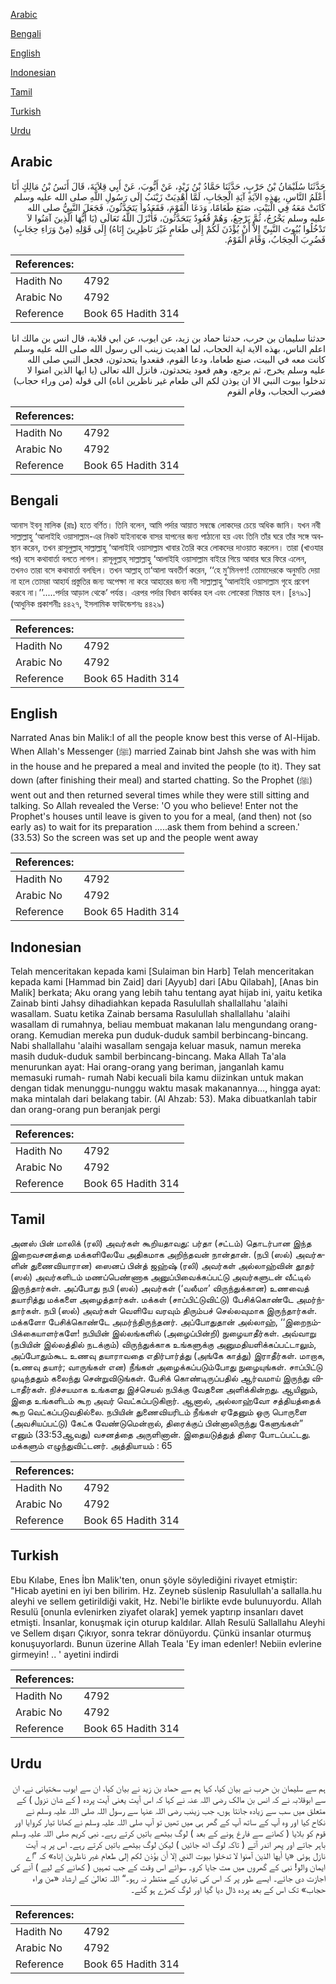 [Arabic](#arabic)

[Bengali](#bengali)

[English](#english)

[Indonesian](#indonesian)

[Tamil](#tamil)

[Turkish](#turkish)

[Urdu](#urdu)

## Arabic


<div dir="rtl" lang="ar" style={{fontSize:'larger',backgroundColor:'#f8f9fa',padding:20}}>
حَدَّثَنَا سُلَيْمَانُ بْنُ حَرْبٍ، حَدَّثَنَا حَمَّادُ بْنُ زَيْدٍ، عَنْ أَيُّوبَ، عَنْ أَبِي قِلاَبَةَ، قَالَ أَنَسُ بْنُ مَالِكٍ أَنَا أَعْلَمُ النَّاسِ، بِهَذِهِ الآيَةِ آيَةِ الْحِجَابِ، لَمَّا أُهْدِيَتْ زَيْنَبُ إِلَى رَسُولِ اللَّهِ صلى الله عليه وسلم كَانَتْ مَعَهُ فِي الْبَيْتِ، صَنَعَ طَعَامًا، وَدَعَا الْقَوْمَ، فَقَعَدُوا يَتَحَدَّثُونَ، فَجَعَلَ النَّبِيُّ صلى الله عليه وسلم يَخْرُجُ، ثُمَّ يَرْجِعُ، وَهُمْ قُعُودٌ يَتَحَدَّثُونَ، فَأَنْزَلَ اللَّهُ تَعَالَى ‏(‏يَا أَيُّهَا الَّذِينَ آمَنُوا لاَ تَدْخُلُوا بُيُوتَ النَّبِيِّ إِلاَّ أَنْ يُؤْذَنَ لَكُمْ إِلَى طَعَامٍ غَيْرَ نَاظِرِينَ إِنَاهُ‏)‏ إِلَى قَوْلِهِ ‏(‏مِنْ وَرَاءِ حِجَابٍ‏)‏ فَضُرِبَ الْحِجَابُ، وَقَامَ الْقَوْمُ‏.‏
</div>
<div style={{backgroundColor:'#f8f9fa',padding:20, marginBottom: 10}}><table> <thead> <tr> <th>References:</th> <th></th> </tr> </thead> <tbody><tr><td>Hadith No</td><td>4792</td></tr><tr><td>Arabic No</td><td>4792</td></tr><tr><td>Reference</td><td>Book 65 Hadith 314</td></tr></tbody></table></div>


<div dir="rtl" lang="ar" style={{fontSize:'larger',backgroundColor:'#f8f9fa',padding:20}}>
حدثنا سليمان بن حرب، حدثنا حماد بن زيد، عن ايوب، عن ابي قلابة، قال انس بن مالك انا اعلم الناس، بهذه الاية اية الحجاب، لما اهديت زينب الى رسول الله صلى الله عليه وسلم كانت معه في البيت، صنع طعاما، ودعا القوم، فقعدوا يتحدثون، فجعل النبي صلى الله عليه وسلم يخرج، ثم يرجع، وهم قعود يتحدثون، فانزل الله تعالى (يا ايها الذين امنوا لا تدخلوا بيوت النبي الا ان يوذن لكم الى طعام غير ناظرين اناه) الى قوله (من وراء حجاب) فضرب الحجاب، وقام القوم
</div>
<div style={{backgroundColor:'#f8f9fa',padding:20, marginBottom: 10}}><table> <thead> <tr> <th>References:</th> <th></th> </tr> </thead> <tbody><tr><td>Hadith No</td><td>4792</td></tr><tr><td>Arabic No</td><td>4792</td></tr><tr><td>Reference</td><td>Book 65 Hadith 314</td></tr></tbody></table></div>

## Bengali


<div dir="ltr" lang="bn" style={{fontSize:'larger',backgroundColor:'#f8f9fa',padding:20}}>
আনাস ইবনু মালিক (রাঃ) হতে বর্ণিত। তিনি বলেন, আমি পর্দার আয়াত সম্বন্ধে লোকদের চেয়ে অধিক জানি। যখন নবী সাল্লাল্লাহু ‘আলাইহি ওয়াসাল্লাম-এর নিকট যাইনাবকে বাসর যাপনের জন্য পাঠানো হয় এবং তিনি তাঁর ঘরে তাঁর সঙ্গে অবস্থান করেন, তখন রাসূলুল্লাহ্ সাল্লাল্লাহু ‘আলাইহি ওয়াসাল্লাম খাবার তৈরি করে লোকদের দাওয়াত করলেন। তারা (খাওযার পর) বসে কথাবার্তা বলতে লাগল। রাসূলুল্লাহ্ সাল্লাল্লাহু ‘আলাইহি ওয়াসাল্লাম বাইরে গিয়ে আবার ঘরে ফিরে এলেন, তখনও তারা বসে কথাবার্তা বলছিল। তখন আল্লাহ্ তা‘আলা অবতীর্ণ করেন, ‘‘হে মু’মিনগণ! তোমাদেরকে অনুমতি দেয়া না হলে তোমরা আহার্য প্রস্তুতির জন্য অপেক্ষা না করে আহারের জন্য নবী সাল্লাল্লাহু ‘আলাইহি ওয়াসাল্লাম গৃহে প্রবেশ করবে না।’’.....পর্দার আড়াল থেকে’ পর্যন্ত। এরপর পর্দার বিধান কার্যকর হল এবং লোকেরা নিস্ক্রান্ত হল। [৪৭৯১] (আধুনিক প্রকাশনীঃ ৪৪২৭, ইসলামিক ফাউন্ডেশনঃ ৪৪২৯)
</div>
<div style={{backgroundColor:'#f8f9fa',padding:20, marginBottom: 10}}><table> <thead> <tr> <th>References:</th> <th></th> </tr> </thead> <tbody><tr><td>Hadith No</td><td>4792</td></tr><tr><td>Arabic No</td><td>4792</td></tr><tr><td>Reference</td><td>Book 65 Hadith 314</td></tr></tbody></table></div>

## English


<div dir="ltr" lang="en" style={{fontSize:'larger',backgroundColor:'#f8f9fa',padding:20}}>
Narrated Anas bin Malik:I of all the people know best this verse of Al-Hijab. When Allah's Messenger (ﷺ) married Zainab bint Jahsh she was with him in the house and he prepared a meal and invited the people (to it). They sat down (after finishing their meal) and started chatting. So the Prophet (ﷺ) went out and then returned several times while they were still sitting and talking. So Allah revealed the Verse: 'O you who believe! Enter not the Prophet's houses until leave is given to you for a meal, (and then) not (so early as) to wait for its preparation .....ask them from behind a screen.' (33.53) So the screen was set up and the people went away
</div>
<div style={{backgroundColor:'#f8f9fa',padding:20, marginBottom: 10}}><table> <thead> <tr> <th>References:</th> <th></th> </tr> </thead> <tbody><tr><td>Hadith No</td><td>4792</td></tr><tr><td>Arabic No</td><td>4792</td></tr><tr><td>Reference</td><td>Book 65 Hadith 314</td></tr></tbody></table></div>

## Indonesian


<div dir="ltr" lang="id" style={{fontSize:'larger',backgroundColor:'#f8f9fa',padding:20}}>
Telah menceritakan kepada kami [Sulaiman bin Harb] Telah menceritakan kepada kami [Hammad bin Zaid] dari [Ayyub] dari [Abu Qilabah], [Anas bin Malik] berkata; Aku orang yang lebih tahu tentang ayat hijab ini, yaitu ketika Zainab binti Jahsy dihadiahkan kepada Rasulullah shallallahu 'alaihi wasallam. Suatu ketika Zainab bersama Rasulullah shallallahu 'alaihi wasallam di rumahnya, beliau membuat makanan lalu mengundang orang-orang. Kemudian mereka pun duduk-duduk sambil berbincang-bincang. Nabi shallallahu 'alaihi wasallam sengaja keluar masuk, namun mereka masih duduk-duduk sambil berbincang-bincang. Maka Allah Ta'ala menurunkan ayat: Hai orang-orang yang beriman, janganlah kamu memasuki rumah- rumah Nabi kecuali bila kamu diizinkan untuk makan dengan tidak menunggu-nunggu waktu masak makanannya…, hingga ayat: maka mintalah dari belakang tabir. (Al Ahzab: 53). Maka dibuatkanlah tabir dan orang-orang pun beranjak pergi
</div>
<div style={{backgroundColor:'#f8f9fa',padding:20, marginBottom: 10}}><table> <thead> <tr> <th>References:</th> <th></th> </tr> </thead> <tbody><tr><td>Hadith No</td><td>4792</td></tr><tr><td>Arabic No</td><td>4792</td></tr><tr><td>Reference</td><td>Book 65 Hadith 314</td></tr></tbody></table></div>

## Tamil


<div dir="ltr" lang="ta" style={{fontSize:'larger',backgroundColor:'#f8f9fa',padding:20}}>
அனஸ் பின் மாலிக் (ரலி) அவர்கள் கூறியதாவது: பர்தா (சட்டம்) தொடர்பான இந்த இறைவசனத்தை மக்களிலேயே அதிகமாக அறிந்தவன் நான்தான். (நபி (ஸல்) அவர்களின் துணைவியாரான) ஸைனப் பின்த் ஜஹ்ஷ் (ரலி) அவர்கள் அல்லாஹ்வின் தூதர் (ஸல்) அவர்களிடம் மணப்பெண்ணாக அனுப்பிவைக்கப்பட்டு அவர்களுடன் வீட்டில் இருந்தார்கள். அப்போது நபி (ஸல்) அவர்கள் (‘வலீமா’ விருந்துக்கான) உணவைத் தயாரித்து மக்களை அழைத்தார்கள். மக்கள் (சாப்பிட்டுவிட்டு) பேசிக்கொண்டே அமர்ந்தார்கள். நபி (ஸல்) அவர்கள் வெளியே வரவும் திரும்பச் செல்லவுமாக இருந்தார்கள். மக்களோ பேசிக்கொண்டே அமர்ந்திருந்தனர். அப்போதுதான் அல்லாஹ், ‘‘இறைநம்பிக்கையாளர்களே! நபியின் இல்லங்களில் (அழைப்பின்றி) நுழையாதீர்கள். அவ்வாறு (நபியின் இல்லத்தில் நடக்கும்) விருந்துக்காக உங்களுக்கு அனுமதியளிக்கப்பட்டாலும், அப்போதும்கூட உணவு தயாராவதை எதிர்பார்த்து (அங்கே காத்து) இராதீர்கள். மாறாக, (உணவு தயார்; வாருங்கள் என) நீங்கள் அழைக்கப்படும்போது நுழையுங்கள். சாப்பிட்டு முடிந்ததும் கலைந்து சென்றுவிடுங்கள். பேசிக் கொண்டிருப்பதில் ஆர்வமாய் இருந்து விடாதீர்கள். நிச்சயமாக உங்களது இச்செயல் நபிக்கு வேதனை அளிக்கின்றது. ஆயினும், இதை உங்களிடம் கூற அவர் வெட்கப்படுகிறார். ஆனால், அல்லாஹ்வோ சத்தியத்தைக் கூற வெட்கப்படுவதில்லை. நபியின் துணைவியரிடம் நீங்கள் ஏதேனும் ஒரு பொருளை (அவசியப்பட்டு) கேட்க வேண்டுமென்றால், திரைக்குப் பின்னாலிருந்து கேளுங்கள்” எனும் (33:53ஆவது) வசனத்தை அருளினான். இதையடுத்துத் திரை போடப்பட்டது. மக்களும் எழுந்துவிட்டனர். அத்தியாயம் : 65
</div>
<div style={{backgroundColor:'#f8f9fa',padding:20, marginBottom: 10}}><table> <thead> <tr> <th>References:</th> <th></th> </tr> </thead> <tbody><tr><td>Hadith No</td><td>4792</td></tr><tr><td>Arabic No</td><td>4792</td></tr><tr><td>Reference</td><td>Book 65 Hadith 314</td></tr></tbody></table></div>

## Turkish


<div dir="ltr" lang="tr" style={{fontSize:'larger',backgroundColor:'#f8f9fa',padding:20}}>
Ebu Kılabe, Enes İbn Malik'ten, onun şöyle söylediğini rivayet etmiştir: "Hicab ayetini en iyi ben bilirim. Hz. Zeyneb süslenip Rasulullah'a sallalla.hu aleyhi ve sellem getirildiği vakit, Hz. Nebi'le birlikte evde bulunuyordu. Allah Resulü [onunla evlenirken ziyafet olarak] yemek yaptırıp insanları davet etmişti. İnsanlar, konuşmak için oturup kaldılar. Allah Resulü Sallallahu Aleyhi ve Sellem dışarı Çıkıyor, sonra tekrar dönüyordu. Çünkü insanlar oturmuş konuşuyorlardı. Bunun üzerine Allah Teala 'Ey iman edenler! Nebiin evlerine girmeyin! .. ' ayetini indirdi
</div>
<div style={{backgroundColor:'#f8f9fa',padding:20, marginBottom: 10}}><table> <thead> <tr> <th>References:</th> <th></th> </tr> </thead> <tbody><tr><td>Hadith No</td><td>4792</td></tr><tr><td>Arabic No</td><td>4792</td></tr><tr><td>Reference</td><td>Book 65 Hadith 314</td></tr></tbody></table></div>

## Urdu


<div dir="rtl" lang="ur" style={{fontSize:'larger',backgroundColor:'#f8f9fa',padding:20}}>
ہم سے سلیمان بن حرب نے بیان کیا، کہا ہم سے حماد بن زید نے بیان کیا، ان سے ایوب سختیانی نے، ان سے ابوقلابہ نے کہ انس بن مالک رضی اللہ عنہ نے کہا کہ اس آیت یعنی آیت پردہ ( کے شان نزول ) کے متعلق میں سب سے زیادہ جانتا ہوں، جب زینب رضی اللہ عنہا سے رسول اللہ صلی اللہ علیہ وسلم نے نکاح کیا اور وہ آپ کے ساتھ آپ کے گھر ہی میں تھیں تو آپ صلی اللہ علیہ وسلم نے کھانا تیار کروایا اور قوم کو بلایا ( کھانے سے فارغ ہونے کے بعد ) لوگ بیٹھے باتیں کرتے رہے۔ نبی کریم صلی اللہ علیہ وسلم باہر جاتے اور پھر اندر آتے ( تاکہ لوگ اٹھ جائیں ) لیکن لوگ بیٹھے باتیں کرتے رہے۔ اس پر یہ آیت نازل ہوئی «يا أيها الذين آمنوا لا تدخلوا بيوت النبي إلا أن يؤذن لكم إلى طعام غير ناظرين إناه‏» کہ ”اے ایمان والو! نبی کے گھروں میں مت جایا کرو۔ سوائے اس وقت کے جب تمہیں ( کھانے کے لیے ) آنے کی اجازت دی جائے۔ ایسے طور پر کہ اس کی تیاری کے منتظر نہ رہو۔“ اللہ تعالیٰ کے ارشاد «من وراء حجاب‏» تک اس کے بعد پردہ ڈال دیا گیا اور لوگ کھڑے ہو گئے۔
</div>
<div style={{backgroundColor:'#f8f9fa',padding:20, marginBottom: 10}}><table> <thead> <tr> <th>References:</th> <th></th> </tr> </thead> <tbody><tr><td>Hadith No</td><td>4792</td></tr><tr><td>Arabic No</td><td>4792</td></tr><tr><td>Reference</td><td>Book 65 Hadith 314</td></tr></tbody></table></div>